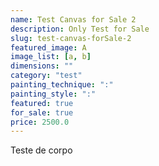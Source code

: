 ```yaml
---
name: Test Canvas for Sale 2
description: Only Test for Sale
slug: test-canvas-forSale-2
featured_image: A
image_list: [a, b]
dimensions: ""
category: "test"
painting_technique: ":"
painting_style: ":"
featured: true
for_sale: true
price: 2500.0
---
```


Teste de corpo